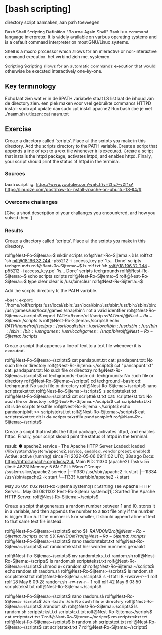 # [bash scripting]
directory script aanmaken, aan path toevoegen

Bash Shell Scripting Definition "Bourne Again Shell" 
Bash is a command language interpreter. It is widely available on various operating systems and is a default command interpreter on most GNU/Linux systems. 

Shell is a macro processor which allows for an interactive or non-interactive command execution. het verbind zich met systemen. 

Scripting
Scripting allows for an automatic commands execution that would otherwise be executed interactively one-by-one.

## Key terminology
Echo laat zien wat er in de $PATH variabele staat
LS list laat de inhoud van de directory zien. 
een plek maken voor veel gebruikte commands 
HTTPD install:  sudo apt update  dan sudo apt install apache2
Run bash doe je met ./naam.sh
uitlezen: cat naam.txt 

## Exercise
Create a directory called ‘scripts’. Place all the scripts you make in this directory.
Add the scripts directory to the PATH variable.
Create a script that appends a line of text to a text file whenever it is executed.
Create a script that installs the httpd package, activates httpd, and enables httpd. Finally, your script should print the status of httpd in the terminal.

### Sources
bash scripting: https://www.youtube.com/watch?v=2hz7-v2f1sA
https://linuxize.com/post/how-to-install-apache-on-ubuntu-18-04/#

### Overcome challanges
[Give a short description of your challanges you encountered, and how you solved them.]

### Results
Create a directory called ‘scripts’. Place all the scripts you make in this directory.

rolf@Nest-Ro-Sijtema:~$ mkdir scripts
rolf@Nest-Ro-Sijtema:~$ ls
 rolf.txt  'sh rolf@18.196.32.244 -p55212 -i access_key.pe'  'ts... Done'
 scripts    techgrounds
rolf@Nest-Ro-Sijtema:~$ ls
 rolf.txt  'sh rolf@18.196.32.244 -p55212 -i access_key.pe'  'ts... Done'
 scripts    techgrounds
rolf@Nest-Ro-Sijtema:~$ echo scripts
scripts
rolf@Nest-Ro-Sijtema:~$ 
rolf@Nest-Ro-Sijtema:~$ type clear
clear is /usr/bin/clear
rolf@Nest-Ro-Sijtema:~$ 

Add the scripts directory to the PATH variable.

-bash: export: `/home/rolf/scripts:/usr/local/sbin:/usr/local/bin:/usr/sbin:/usr/bin:/sbin:/bin:/usr/games:/usr/local/games:/snap/bin': not a valid identifier
rolf@Nest-Ro-Sijtema:~/scripts$ export PATH=/home/rolf/scripts:$PATH
rolf@Nest-Ro-Sijtema:~/scripts$ ls
rolf@Nest-Ro-Sijtema:~/scripts$ echo $PATH
/home/rolf/scripts:/usr/local/sbin:/usr/local/bin:/usr/sbin:/usr/bin:/sbin:/bin:/usr/games:/usr/local/games:/snap/bin
rolf@Nest-Ro-Sijtema:~/scripts$ 

Create a script that appends a line of text to a text file whenever it is executed.

rolf@Nest-Ro-Sijtema:~/scripts$ cat pandapunt.txt
cat: pandapunt.txt: No such file or directory
rolf@Nest-Ro-Sijtema:~/scripts$ cat "pandapunt.txt"
cat: pandapunt.txt: No such file or directory
rolf@Nest-Ro-Sijtema:~/scripts$ cd techgrounds
-bash: cd: techgrounds: No such file or directory
rolf@Nest-Ro-Sijtema:~/scripts$ cd techground
-bash: cd: techground: No such file or directory
rolf@Nest-Ro-Sijtema:~/scripts$ nano scriptstekst.txt
rolf@Nest-Ro-Sijtema:~/scripts$ ls
scriptstekst.txt
rolf@Nest-Ro-Sijtema:~/scripts$ cat scripttekst.txt
cat: scripttekst.txt: No such file or directory
rolf@Nest-Ro-Sijtema:~/scripts$ cat scriptstekst.txt
dit is de scripts tekstfile
rolf@Nest-Ro-Sijtema:~/scripts$ echo pandaontploft >> scriptstekst.txt
rolf@Nest-Ro-Sijtema:~/scripts$ cat scriptstekst.txt
dit is de scripts tekstfile
pandaontploft
rolf@Nest-Ro-Sijtema:~/scripts$ 

Create a script that installs the httpd package, activates httpd, and enables httpd. Finally, your script should print the status of httpd in the terminal.

result:
● apache2.service - The Apache HTTP Server
     Loaded: loaded (/lib/systemd/system/apache2.service; enabled; vendor preset: enabled)
     Active: active (running) since Fri 2022-05-06 09:11:02 UTC; 38s ago
       Docs: https://httpd.apache.org/docs/2.4/
   Main PID: 11330 (apache2)
      Tasks: 55 (limit: 4623)
     Memory: 5.6M
        CPU: 56ms
     CGroup: /system.slice/apache2.service
             ├─11330 /usr/sbin/apache2 -k start
             ├─11334 /usr/sbin/apache2 -k start
             └─11335 /usr/sbin/apache2 -k start

May 06 09:11:02 Nest-Ro-Sijtema systemd[1]: Starting The Apache HTTP Server...
May 06 09:11:02 Nest-Ro-Sijtema systemd[1]: Started The Apache HTTP Server.
rolf@Nest-Ro-Sijtema:~/scripts$ 

Create a script that generates a random number between 1 and 10, stores it in a variable, and then appends the number to a text file only if the number is bigger than 5. If the number is 5 or smaller, it should append a line of text to that same text file instead.

rolf@Nest-Ro-Sijtema:~/scripts$ echo $(( $RANDOM % 10 + 1 ))
2
rolf@Nest-Ro-Sijtema:~/scripts$ echo $(( $RANDOM % 10 + 1 ))
7
rolf@Nest-Ro-Sijtema:~/scripts$ 
rolf@Nest-Ro-Sijtema:~/scripts$ nano randomtekst.txt
rolf@Nest-Ro-Sijtema:~/scripts$ cat randomtekst.txt
hier worden nummers gemaakt

rolf@Nest-Ro-Sijtema:~/scripts$ mv randomtekst.txt random.sh
rolf@Nest-Ro-Sijtema:~/scripts$ ls
random.sh  scriptstekst.txt
rolf@Nest-Ro-Sijtema:~/scripts$ chmod u+x random.sh
rolf@Nest-Ro-Sijtema:~/scripts$ echo random.sh
random.sh
rolf@Nest-Ro-Sijtema:~/scripts$ ls
random.sh  scriptstekst.txt
rolf@Nest-Ro-Sijtema:~/scripts$ ls -l
total 8
-rwxrw-r-- 1 rolf rolf 28 May  6 09:28 random.sh
-rw-rw-r-- 1 rolf rolf 42 May  6 08:50 scriptstekst.txt
rolf@Nest-Ro-Sijtema:~/scripts$ 

rolf@Nest-Ro-Sijtema:~/scripts$ nano random.sh
rolf@Nest-Ro-Sijtema:~/scripts$ ./sh
-bash: ./sh: No such file or directory
rolf@Nest-Ro-Sijtema:~/scripts$ ./random.sh
rolf@Nest-Ro-Sijtema:~/scripts$ ls
random.sh  scriptstekst.txt  scriptstext.txt
rolf@Nest-Ro-Sijtema:~/scripts$ cat scriptstext.txt
7
rolf@Nest-Ro-Sijtema:~/scripts$ rm scriptstekst.txt
rolf@Nest-Ro-Sijtema:~/scripts$ ls
random.sh  scriptstext.txt
rolf@Nest-Ro-Sijtema:~/scripts$ cat scriptstext.txt
7
rolf@Nest-Ro-Sijtema:~/scripts$ 
